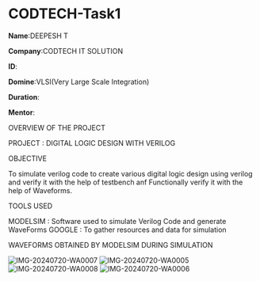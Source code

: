 # CODTECH-Task1

**Name**:DEEPESH T

**Company**:CODTECH IT SOLUTION

**ID**:

**Domine**:VLSI(Very Large Scale Integration)

**Duration**:

**Mentor**:


OVERVIEW OF THE PROJECT

PROJECT : DIGITAL LOGIC DESIGN WITH VERILOG

OBJECTIVE

 To simulate verilog code to create various digital logic design using verilog and verify it with the help of testbench anf Functionally verify it with the help of Waveforms.

TOOLS USED 

 MODELSIM : Software used to simulate Verilog Code and generate WaveForms
 GOOGLE : To gather resources and data for simulation

 WAVEFORMS OBTAINED BY MODELSIM DURING SIMULATION

![IMG-20240720-WA0007](https://github.com/user-attachments/assets/3764b035-d14d-41d4-8e63-188e9b24ab31)
![IMG-20240720-WA0005](https://github.com/user-attachments/assets/836191cf-2dcd-4977-99ba-0f716b031d29)
![IMG-20240720-WA0008](https://github.com/user-attachments/assets/a97c0085-b92d-4525-9449-f865fa70db3a)
![IMG-20240720-WA0006](https://github.com/user-attachments/assets/6f7add4d-cfa6-450a-aa9b-b008697ec8ab)



